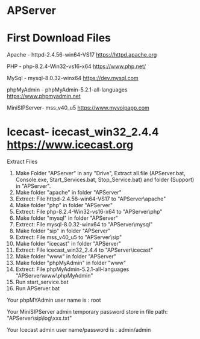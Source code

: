 # APServer
First Download Files
=========================================
Apache - httpd-2.4.56-win64-VS17
https://httpd.apache.org

PHP - php-8.2.4-Win32-vs16-x64
https://www.php.net/

MySql - mysql-8.0.32-winx64
https://dev.mysql.com

phpMyAdmin - phpMyAdmin-5.2.1-all-languages 
https://www.phpmyadmin.net

MiniSIPServer- mss_v40_u5 
https://www.myvoipapp.com

Icecast- icecast_win32_2.4.4 
https://www.icecast.org
===========================================
Extract Files
1. Make Folder "APServer" in any "Drive", Extract all  file (APServer.bat, Console.exe, Start_Services.bat, Stop_Service.bat) and folder (Support) in "APServer".
2. Make folder "apache" in folder "APServer"
3. Extrect: File httpd-2.4.56-win64-VS17 to "APServer\apache\"
4. Make folder "php" in folder "APServer"
5. Extrect:  File php-8.2.4-Win32-vs16-x64 to "APServer\php\"
6. Make folder "mysql" in folder "APServer"
7. Extrect:  File mysql-8.0.32-winx64 to "APServer\mysql\"
8. Make folder "sip" in folder "APServer"
9. Extrect:  File mss_v40_u5 to "APServer\sip\"
10. Make folder "icecast" in folder "APServer"
11. Extrect:  File icecast_win32_2.4.4 to "APServer\icecast\"
12. Make folder "www" in folder "APServer"
13. Make folder "phpMyAdmin" in folder "www"
14. Extrect:  File phpMyAdmin-5.2.1-all-languages "APServer\www\phpMyAdmin"
15. Run start_service.bat
16. Run APServer.bat

Your phpMYAdmin user name is : root

Your MiniSIPServer admin temporary password store in file path: "APServer\sip\log\xxx.txt"

Your Icecast admin user name/password is : admin/admin


